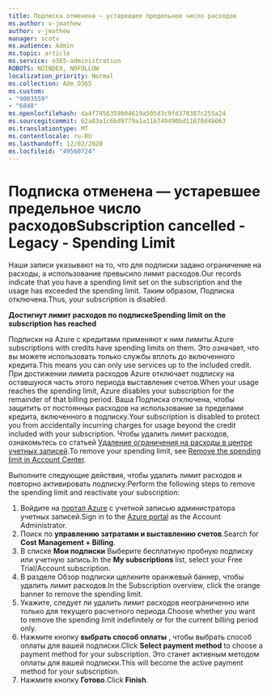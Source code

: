 ```yaml
---
title: Подписка отменена — устаревшее предельное число расходов
ms.author: v-jmathew
author: v-jmathew
manager: scotv
ms.audience: Admin
ms.topic: article
ms.service: o365-administration
ROBOTS: NOINDEX, NOFOLLOW
localization_priority: Normal
ms.collection: Adm_O365
ms.custom:
- "9003559"
- "6848"
ms.openlocfilehash: da4f7456359b04619a505d3c9fd378387c255a24
ms.sourcegitcommit: 62a83a1c6bd9779a1a11b749490bd11670d4b063
ms.translationtype: MT
ms.contentlocale: ru-RU
ms.lasthandoff: 12/02/2020
ms.locfileid: "49560724"
---
```

# <a name="subscription-cancelled---legacy---spending-limit"></a><span data-ttu-id="7e289-102">Подписка отменена — устаревшее предельное число расходов</span><span class="sxs-lookup"><span data-stu-id="7e289-102">Subscription cancelled - Legacy - Spending Limit</span></span>

<span data-ttu-id="7e289-103">Наши записи указывают на то, что для подписки задано ограничение на расходы, а использование превысило лимит расходов.</span><span class="sxs-lookup"><span data-stu-id="7e289-103">Our records indicate that you have a spending limit set on the subscription and the usage has exceeded the spending limit.</span></span> <span data-ttu-id="7e289-104">Таким образом, Подписка отключена.</span><span class="sxs-lookup"><span data-stu-id="7e289-104">Thus, your subscription is disabled.</span></span>

<span data-ttu-id="7e289-105">**Достигнут лимит расходов по подписке**</span><span class="sxs-lookup"><span data-stu-id="7e289-105">**Spending limit on the subscription has reached**</span></span>

<span data-ttu-id="7e289-106">Подписки на Azure с кредитами применяют к ним лимиты.</span><span class="sxs-lookup"><span data-stu-id="7e289-106">Azure subscriptions with credits have spending limits on them.</span></span> <span data-ttu-id="7e289-107">Это означает, что вы можете использовать только службы вплоть до включенного кредита.</span><span class="sxs-lookup"><span data-stu-id="7e289-107">This means you can only use services up to the included credit.</span></span> <span data-ttu-id="7e289-108">При достижении лимита расходов Azure отключает подписку на оставшуюся часть этого периода выставления счетов.</span><span class="sxs-lookup"><span data-stu-id="7e289-108">When your usage reaches the spending limit, Azure disables your subscription for the remainder of that billing period.</span></span> <span data-ttu-id="7e289-109">Ваша Подписка отключена, чтобы защитить от постоянных расходов на использование за пределами кредита, включенного в подписку.</span><span class="sxs-lookup"><span data-stu-id="7e289-109">Your subscription is disabled to protect you from accidentally incurring charges for usage beyond the credit included with your subscription.</span></span> <span data-ttu-id="7e289-110">Чтобы удалить лимит расходов, ознакомьтесь со статьей [Удаление ограничения на расходы в центре учетных записей](https://docs.microsoft.com/azure/cost-management-billing/manage/spending-limit#remove).</span><span class="sxs-lookup"><span data-stu-id="7e289-110">To remove your spending limit, see [Remove the spending limit in Account Center](https://docs.microsoft.com/azure/cost-management-billing/manage/spending-limit#remove).</span></span>

<span data-ttu-id="7e289-111">Выполните следующие действия, чтобы удалить лимит расходов и повторно активировать подписку:</span><span class="sxs-lookup"><span data-stu-id="7e289-111">Perform the following steps to remove the spending limit and reactivate your subscription:</span></span>

1. <span data-ttu-id="7e289-112">Войдите на [портал Azure](https://portal.azure.com/) с учетной записью администратора учетных записей.</span><span class="sxs-lookup"><span data-stu-id="7e289-112">Sign in to the [Azure portal](https://portal.azure.com/) as the Account Administrator.</span></span>
2. <span data-ttu-id="7e289-113">Поиск по **управлению затратами и выставлению счетов**.</span><span class="sxs-lookup"><span data-stu-id="7e289-113">Search for **Cost Management + Billing**.</span></span>
3. <span data-ttu-id="7e289-114">В списке **Мои подписки** Выберите бесплатную пробную подписку или учетную запись.</span><span class="sxs-lookup"><span data-stu-id="7e289-114">In the **My subscriptions** list, select your Free Trial/Account subscription.</span></span>
4. <span data-ttu-id="7e289-115">В разделе Обзор подписки щелкните оранжевый баннер, чтобы удалить лимит расходов.</span><span class="sxs-lookup"><span data-stu-id="7e289-115">In the Subscription overview, click the orange banner to remove the spending limit.</span></span>
5. <span data-ttu-id="7e289-116">Укажите, следует ли удалить лимит расходов неограниченно или только для текущего расчетного периода.</span><span class="sxs-lookup"><span data-stu-id="7e289-116">Choose whether you want to remove the spending limit indefinitely or for the current billing period only.</span></span>
6. <span data-ttu-id="7e289-117">Нажмите кнопку **выбрать способ оплаты** , чтобы выбрать способ оплаты для вашей подписки.</span><span class="sxs-lookup"><span data-stu-id="7e289-117">Click **Select payment method** to choose a payment method for your subscription.</span></span> <span data-ttu-id="7e289-118">Это станет активным методом оплаты для вашей подписки.</span><span class="sxs-lookup"><span data-stu-id="7e289-118">This will become the active payment method for your subscription.</span></span>
7. <span data-ttu-id="7e289-119">Нажмите кнопку **Готово**.</span><span class="sxs-lookup"><span data-stu-id="7e289-119">Click **Finish**.</span></span>
